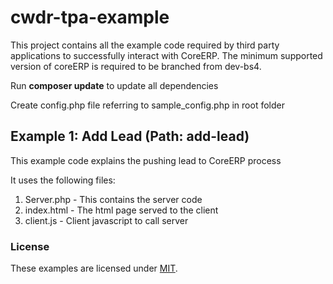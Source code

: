 # cwdr-tpa-example

This project contains all the example code required by third party applications to successfully interact with CoreERP.
The minimum supported version of coreERP is required to be branched from dev-bs4.

Run **composer update** to update all dependencies

Create config.php file referring to sample_config.php in root folder

## Example 1: Add Lead (Path: add-lead)

This example code explains the pushing lead to CoreERP process

It uses the following files:
1. Server.php   - This contains the server code
2. index.html   - The html page served to the client
3. client.js    - Client javascript to call server


### License
These examples are licensed under [MIT](https://github.com/vishwayon/cwdr-tpa-example/blob/develop/LICENSE).
